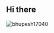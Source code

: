 ## Hi there 

<p align="left"> <img src="https://komarev.com/ghpvc/?username=bhupesh17040p&label=Profile%20views&color=0e75b6&style=flat" alt="bhupesh17040" /> </p>



<!--
**bhupesh17040/bhupesh17040** is a ✨ _special_ ✨ repository because its `README.md` (this file) appears on your GitHub profile.

Here are some ideas to get you started:

- 🔭 I’m currently working on ...
- 🌱 I’m currently learning ...
- 👯 I’m looking to collaborate on ...
- 🤔 I’m looking for help with ...
- 💬 Ask me about ...
- 📫 How to reach me: ...
- 😄 Pronouns: ...
- ⚡ Fun fact: ...
-->
